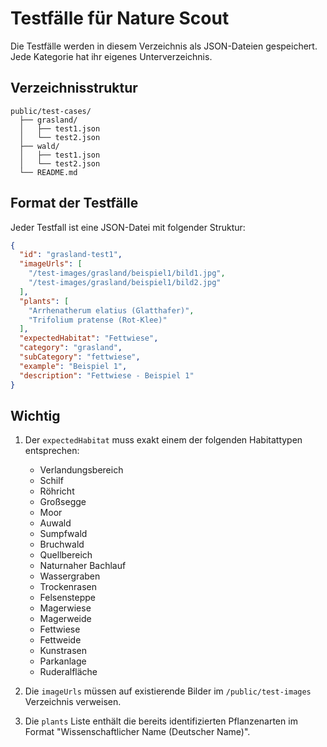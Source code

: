# Testfälle für Nature Scout

Die Testfälle werden in diesem Verzeichnis als JSON-Dateien gespeichert.
Jede Kategorie hat ihr eigenes Unterverzeichnis.

## Verzeichnisstruktur

```
public/test-cases/
  ├── grasland/
  │   ├── test1.json
  │   └── test2.json
  ├── wald/
  │   ├── test1.json
  │   └── test2.json
  └── README.md
```

## Format der Testfälle

Jeder Testfall ist eine JSON-Datei mit folgender Struktur:

```json
{
  "id": "grasland-test1",
  "imageUrls": [
    "/test-images/grasland/beispiel1/bild1.jpg",
    "/test-images/grasland/beispiel1/bild2.jpg"
  ],
  "plants": [
    "Arrhenatherum elatius (Glatthafer)",
    "Trifolium pratense (Rot-Klee)"
  ],
  "expectedHabitat": "Fettwiese",
  "category": "grasland",
  "subCategory": "fettwiese",
  "example": "Beispiel 1",
  "description": "Fettwiese - Beispiel 1"
}
```

## Wichtig

1. Der `expectedHabitat` muss exakt einem der folgenden Habitattypen entsprechen:
   - Verlandungsbereich
   - Schilf
   - Röhricht
   - Großsegge
   - Moor
   - Auwald
   - Sumpfwald
   - Bruchwald
   - Quellbereich
   - Naturnaher Bachlauf
   - Wassergraben
   - Trockenrasen
   - Felsensteppe
   - Magerwiese
   - Magerweide
   - Fettwiese
   - Fettweide
   - Kunstrasen
   - Parkanlage
   - Ruderalfläche

2. Die `imageUrls` müssen auf existierende Bilder im `/public/test-images` Verzeichnis verweisen.

3. Die `plants` Liste enthält die bereits identifizierten Pflanzenarten im Format "Wissenschaftlicher Name (Deutscher Name)". 